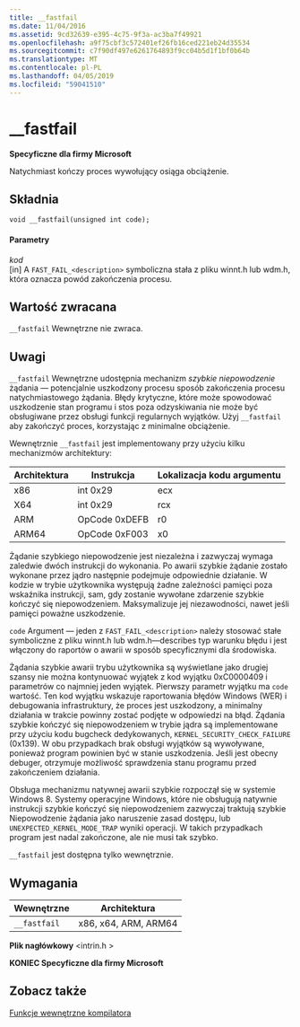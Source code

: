 ```yaml
---
title: __fastfail
ms.date: 11/04/2016
ms.assetid: 9cd32639-e395-4c75-9f3a-ac3ba7f49921
ms.openlocfilehash: a9f75cbf3c572401ef26fb16ced221eb24d35534
ms.sourcegitcommit: c7f90df497e6261764893f9cc04b5d1f1bf0b64b
ms.translationtype: MT
ms.contentlocale: pl-PL
ms.lasthandoff: 04/05/2019
ms.locfileid: "59041510"
---
```

# <a name="fastfail"></a>__fastfail

**Specyficzne dla firmy Microsoft**

Natychmiast kończy proces wywołujący osiąga obciążenie.

## <a name="syntax"></a>Składnia

```
void __fastfail(unsigned int code);
```

#### <a name="parameters"></a>Parametry

*kod*<br/>
[in] A `FAST_FAIL_<description>` symboliczna stała z pliku winnt.h lub wdm.h, która oznacza powód zakończenia procesu.

## <a name="return-value"></a>Wartość zwracana

`__fastfail` Wewnętrzne nie zwraca.

## <a name="remarks"></a>Uwagi

`__fastfail` Wewnętrzne udostępnia mechanizm *szybkie niepowodzenie* żądania — potencjalnie uszkodzony procesu sposób zakończenia procesu natychmiastowego żądania. Błędy krytyczne, które może spowodować uszkodzenie stan programu i stos poza odzyskiwania nie może być obsługiwane przez obsługi funkcji regularnych wyjątków. Użyj `__fastfail` aby zakończyć proces, korzystając z minimalne obciążenie.

Wewnętrznie `__fastfail` jest implementowany przy użyciu kilku mechanizmów architektury:

|Architektura|Instrukcja|Lokalizacja kodu argumentu|
|------------------|-----------------|-------------------------------|
|x86|int 0x29|ecx|
|X64|int 0x29|rcx|
|ARM|OpCode 0xDEFB|r0|
|ARM64|OpCode 0xF003|x0|

Żądanie szybkiego niepowodzenie jest niezależna i zazwyczaj wymaga zaledwie dwóch instrukcji do wykonania. Po awarii szybkie żądanie zostało wykonane przez jądro następnie podejmuje odpowiednie działanie. W kodzie w trybie użytkownika występują żadne zależności pamięci poza wskaźnika instrukcji, sam, gdy zostanie wywołane zdarzenie szybkie kończyć się niepowodzeniem. Maksymalizuje jej niezawodności, nawet jeśli pamięci poważne uszkodzenie.

`code` Argument — jeden z `FAST_FAIL_<description>` należy stosować stałe symboliczne z pliku winnt.h lub wdm.h—describes typ warunku błędu i jest włączony do raportów o awarii w sposób specyficznymi dla środowiska.

Żądania szybkie awarii trybu użytkownika są wyświetlane jako drugiej szansy nie można kontynuować wyjątek z kod wyjątku 0xC0000409 i parametrów co najmniej jeden wyjątek. Pierwszy parametr wyjątku ma `code` wartość. Ten kod wyjątku wskazuje raportowania błędów Windows (WER) i debugowania infrastruktury, że proces jest uszkodzony, a minimalny działania w trakcie powinny zostać podjęte w odpowiedzi na błąd. Żądania szybkie kończyć się niepowodzeniem w trybie jądra są implementowane przy użyciu kodu bugcheck dedykowanych, `KERNEL_SECURITY_CHECK_FAILURE` (0x139). W obu przypadkach brak obsługi wyjątków są wywoływane, ponieważ program powinien być w stanie uszkodzenia. Jeśli jest obecny debuger, otrzymuje możliwość sprawdzenia stanu programu przed zakończeniem działania.

Obsługa mechanizmu natywnej awarii szybkie rozpoczął się w systemie Windows 8. Systemy operacyjne Windows, które nie obsługują natywnie instrukcji szybkie kończyć się niepowodzeniem zazwyczaj traktują szybkie Niepowodzenie żądania jako naruszenie zasad dostępu, lub `UNEXPECTED_KERNEL_MODE_TRAP` wyniki operacji. W takich przypadkach program jest nadal zakończone, ale nie musi tak szybko.

`__fastfail` jest dostępna tylko wewnętrznie.

## <a name="requirements"></a>Wymagania

|Wewnętrzne|Architektura|
|---------------|------------------|
|`__fastfail`|x86, x64, ARM, ARM64|

**Plik nagłówkowy** \<intrin.h >

**KONIEC Specyficzne dla firmy Microsoft**

## <a name="see-also"></a>Zobacz także

[Funkcje wewnętrzne kompilatora](../intrinsics/compiler-intrinsics.md)
